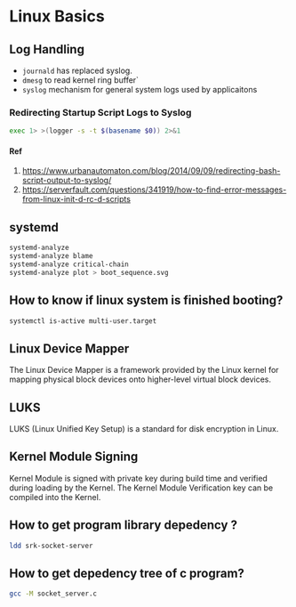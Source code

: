 # Linux Basics

## Log Handling

* `journald` has replaced syslog.
* `dmesg` to read kernel ring buffer`
* `syslog` mechanism for general system logs used by applicaitons

### Redirecting Startup Script Logs to Syslog

```bash
exec 1> >(logger -s -t $(basename $0)) 2>&1
```

#### Ref

1. https://www.urbanautomaton.com/blog/2014/09/09/redirecting-bash-script-output-to-syslog/
1. https://serverfault.com/questions/341919/how-to-find-error-messages-from-linux-init-d-rc-d-scripts

## systemd

```bash
systemd-analyze
systemd-analyze blame
systemd-analyze critical-chain
systemd-analyze plot > boot_sequence.svg
```
## How to know if linux system is finished booting?

```bash
systemctl is-active multi-user.target
```
## Linux Device Mapper

The Linux Device Mapper is a framework provided by the Linux kernel for mapping physical block devices onto higher-level virtual block devices.

## LUKS

LUKS (Linux Unified Key Setup) is a standard for disk encryption in Linux.

## Kernel Module Signing

Kernel Module is signed with private key during build time and verified during loading by the Kernel. The Kernel Module Verification key can be compiled into the Kernel.

## How to get program library depedency ?

``` bash
ldd srk-socket-server
```
## How to get depedency tree of c program?

```bash
gcc -M socket_server.c
```
